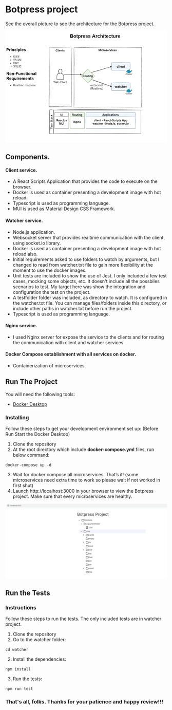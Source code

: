 # Botpress project

See the overall picture to see the architecture for the Botpress project. 

![alt text](botpress.jpg)

## Components.

#### Client service. 
* A React Scripts Application that provides the code to execute on the browser. 
* Docker is used as container presenting a development image with hot reload. 
* Typescript is used as programming language.
* MUI is used as Material Design CSS Framework.

#### Watcher service.
* Node.js application.
* Websocket server that provides realtime communication with the client, using socket.io library. 
* Docker is used as container presenting a development image with hot reload also. 
* Initial requirements asked to use folders to watch by arguments, but I changed to read from watcher.txt file to gain more flexibility at the moment to use the docker images. 
* Unit tests are included to show the use of Jest. I only included a few test cases, mocking some objects, etc. It doesn't include all the possbiles scenarios to test. My target here was show the integration and configuration the test on the project. 
* A testfolder folder was included, as directory to watch. It is configured in the watcher.txt file. You can manage files/folders inside this directory, or include other paths in watcher.txt before run the project. 
* Typescript is used as programming language.

#### Nginx service.
* I used Nginx server for expose the service to the clients and for routing the communication with client and watcher services.

#### Docker Compose establishment with all services on docker.
* Containerization of microservices.

## Run The Project
You will need the following tools:

* [Docker Desktop](https://www.docker.com/products/docker-desktop)

### Installing
Follow these steps to get your development environment set up: (Before Run Start the Docker Desktop)
1. Clone the repository
2. At the root directory which include **docker-compose.yml** files, run below command:
```
docker-compose up -d
```
3. Wait for docker compose all microservices. That’s it! (some microservices need extra time to work so please wait if not worked in first shut)
4. Launch http://localhost:3000 in your browser to view the Botpress project. Make sure that every microservices are healthy.

![mainscreen2](page.jpg)

## Run the Tests 

### Instructions
Follow these steps to run the tests. The only included tests are in watcher project.

1. Clone the repository
2. Go to the watcher folder:
```
cd watcher
```
2. Install the dependencies:
```
npm install
```
3. Run the tests:
```
npm run test
```

### That's all, folks. Thanks for your patience and happy review!!!